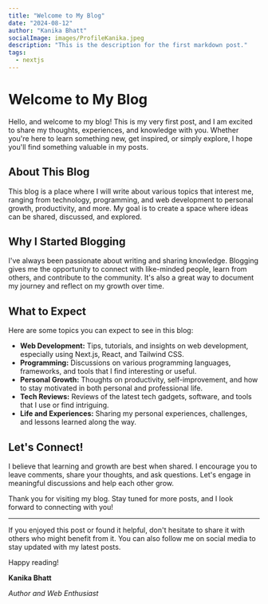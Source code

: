 ```yaml
---
title: "Welcome to My Blog"
date: "2024-08-12"
author: "Kanika Bhatt"
socialImage: images/ProfileKanika.jpeg
description: "This is the description for the first markdown post."
tags:
  - nextjs
---
```


# Welcome to My Blog

Hello, and welcome to my blog! This is my very first post, and I am excited to share my thoughts, experiences, and knowledge with you. Whether you're here to learn something new, get inspired, or simply explore, I hope you'll find something valuable in my posts.

## About This Blog

This blog is a place where I will write about various topics that interest me, ranging from technology, programming, and web development to personal growth, productivity, and more. My goal is to create a space where ideas can be shared, discussed, and explored.

## Why I Started Blogging

I've always been passionate about writing and sharing knowledge. Blogging gives me the opportunity to connect with like-minded people, learn from others, and contribute to the community. It's also a great way to document my journey and reflect on my growth over time.

## What to Expect

Here are some topics you can expect to see in this blog:

- **Web Development:** Tips, tutorials, and insights on web development, especially using Next.js, React, and Tailwind CSS.
- **Programming:** Discussions on various programming languages, frameworks, and tools that I find interesting or useful.
- **Personal Growth:** Thoughts on productivity, self-improvement, and how to stay motivated in both personal and professional life.
- **Tech Reviews:** Reviews of the latest tech gadgets, software, and tools that I use or find intriguing.
- **Life and Experiences:** Sharing my personal experiences, challenges, and lessons learned along the way.

## Let's Connect!

I believe that learning and growth are best when shared. I encourage you to leave comments, share your thoughts, and ask questions. Let's engage in meaningful discussions and help each other grow.

Thank you for visiting my blog. Stay tuned for more posts, and I look forward to connecting with you!

---

If you enjoyed this post or found it helpful, don't hesitate to share it with others who might benefit from it. You can also follow me on social media to stay updated with my latest posts.

Happy reading!

**Kanika Bhatt**

*Author and Web Enthusiast*
